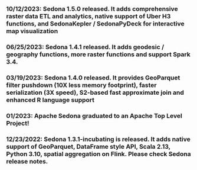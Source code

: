 ### 10/12/2023: Sedona 1.5.0 released. It adds comprehensive raster data ETL and analytics, native support of Uber H3 functions, and SedonaKepler / SedonaPyDeck for interactive map visualization
### 06/25/2023: Sedona 1.4.1 released. It adds geodesic / geography functions, more raster functions and support Spark 3.4.
### 03/19/2023: Sedona 1.4.0 released. It provides GeoParquet filter pushdown (10X less memory footprint), faster serialization (3X speed), S2-based fast approximate join and enhanced R language support
### 01/2023: Apache Sedona graduated to an Apache Top Level Project!
### 12/23/2022: Sedona 1.3.1-incubating is released. It adds native support of GeoParquet, DataFrame style API, Scala 2.13, Python 3.10, spatial aggregation on Flink. Please check Sedona release notes.
